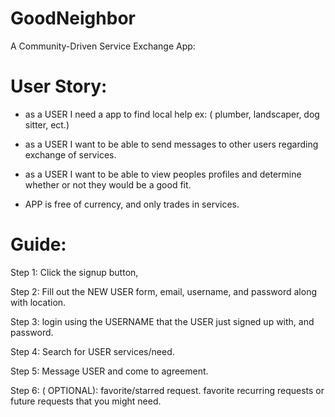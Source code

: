 # GoodNeighbor

A Community-Driven Service Exchange App:

# User Story:

* as a USER I need a app to find local help ex: ( plumber, landscaper, dog sitter, ect.)

* as a USER I want to be able to send messages to other users regarding exchange of services.

* as a USER I want to be able to view peoples profiles and determine whether or not they would be a good fit.

* APP is free of currency, and only trades in services. 

# Guide:

Step 1: Click the signup button, 

Step 2: Fill out the NEW USER form, email, username, and password along with location. 

Step 3: login using the USERNAME that the USER just signed up with, and password.

Step 4: Search for USER services/need. 

Step 5: Message USER and come to agreement.

Step 6: ( OPTIONAL): favorite/starred request. favorite recurring requests or future requests that you might need. 
